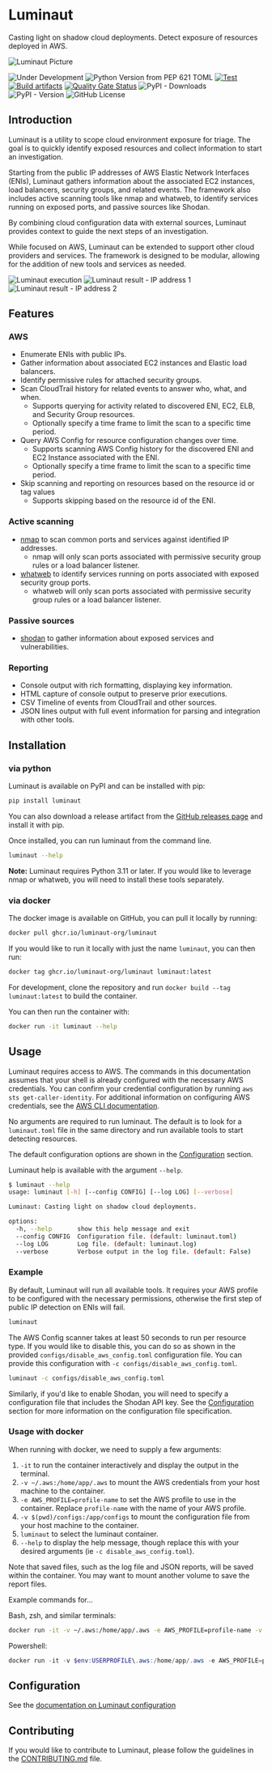 # Luminaut

Casting light on shadow cloud deployments. Detect exposure of resources deployed in AWS.

![Luminaut Picture](https://raw.githubusercontent.com/luminaut-org/luminaut/refs/heads/main/.github/images/luminaut_readme_300.png)

![Under Development](https://img.shields.io/badge/Status-Under%20Development-orange)
![Python Version from PEP 621 TOML](https://img.shields.io/python/required-version-toml?tomlFilePath=https%3A%2F%2Fraw.githubusercontent.com%2Fluminaut-org%2Fluminaut%2Frefs%2Fheads%2Fmain%2Fpyproject.toml)
[![Test](https://github.com/luminaut-org/luminaut/actions/workflows/test.yml/badge.svg)](https://github.com/luminaut-org/luminaut/actions/workflows/test.yml)
[![Build artifacts](https://github.com/luminaut-org/luminaut/actions/workflows/build.yml/badge.svg)](https://github.com/luminaut-org/luminaut/actions/workflows/build.yml)
[![Quality Gate Status](https://sonarcloud.io/api/project_badges/measure?project=luminaut-org_luminaut&metric=alert_status)](https://sonarcloud.io/summary/new_code?id=luminaut-org_luminaut)
![PyPI - Downloads](https://img.shields.io/pypi/dm/luminaut)
![PyPI - Version](https://img.shields.io/pypi/v/luminaut)
![GitHub License](https://img.shields.io/github/license/luminaut-org/luminaut)

## Introduction

Luminaut is a utility to scope cloud environment exposure for triage. The goal is to quickly identify exposed resources and collect information to start an investigation.

Starting from the public IP addresses of AWS Elastic Network Interfaces (ENIs), Luminaut gathers information about the associated EC2 instances, load balancers, security groups, and related events. The framework also includes active scanning tools like nmap and whatweb, to identify services running on exposed ports, and passive sources like Shodan.

By combining cloud configuration data with external sources, Luminaut provides context to guide the next steps of an investigation.

While focused on AWS, Luminaut can be extended to support other cloud providers and services. The framework is designed to be modular, allowing for the addition of new tools and services as needed.

![Luminaut execution](https://raw.githubusercontent.com/luminaut-org/luminaut/refs/heads/main/.github/images/luminaut_execution.png)
![Luminaut result - IP address 1](https://raw.githubusercontent.com/luminaut-org/luminaut/refs/heads/main/.github/images/luminaut_result_ip_1.png)
![Luminaut result - IP address 2](https://raw.githubusercontent.com/luminaut-org/luminaut/refs/heads/main/.github/images/luminaut_result_ip_2.png)

## Features

### AWS

- Enumerate ENIs with public IPs.
- Gather information about associated EC2 instances and Elastic load balancers.
- Identify permissive rules for attached security groups.
- Scan CloudTrail history for related events to answer who, what, and when.
  - Supports querying for activity related to discovered ENI, EC2, ELB, and Security Group resources.
  - Optionally specify a time frame to limit the scan to a specific time period.
- Query AWS Config for resource configuration changes over time.
  - Supports scanning AWS Config history for the discovered ENI and EC2 Instance associated with the ENI.
  - Optionally specify a time frame to limit the scan to a specific time period.
- Skip scanning and reporting on resources based on the resource id or tag values
  - Supports skipping based on the resource id of the ENI.

### Active scanning

- [nmap](https://nmap.org/) to scan common ports and services against identified IP addresses.
  - nmap will only scan ports associated with permissive security group rules or a load balancer listener.
- [whatweb](https://github.com/urbanadventurer/WhatWeb) to identify services running on ports associated with exposed security group ports.
  - whatweb will only scan ports associated with permissive security group rules or a load balancer listener.

### Passive sources

- [shodan](https://www.shodan.io/) to gather information about exposed services and vulnerabilities.

### Reporting

- Console output with rich formatting, displaying key information.
- HTML capture of console output to preserve prior executions.
- CSV Timeline of events from CloudTrail and other sources.
- JSON lines output with full event information for parsing and integration with other tools.

## Installation

### via python

Luminaut is available on PyPI and can be installed with pip:

```bash
pip install luminaut
```

You can also download a release artifact from the [GitHub releases page](https://github.com/luminaut-org/luminaut/releases) and install it with pip.

Once installed, you can run luminaut from the command line.

```bash
luminaut --help
```

**Note:** Luminaut requires Python 3.11 or later. If you would like to leverage nmap or whatweb, you will need to install these tools separately.

### via docker

The docker image is available on GitHub, you can pull it locally by running: 

```bash
docker pull ghcr.io/luminaut-org/luminaut
```

If you would like to run it locally with just the name `luminaut`, you can then run:

```bash
docker tag ghcr.io/luminaut-org/luminaut luminaut:latest
```

For development, clone the repository and run `docker build --tag luminaut:latest` to build the container.

You can then run the container with:
 
```bash
docker run -it luminaut --help
```


## Usage

Luminaut requires access to AWS. The commands in this documentation assumes that your shell is already configured with the necessary AWS credentials. You can confirm your credential configuration by running `aws sts get-caller-identity`. For additional information on configuring AWS credentials, see the [AWS CLI documentation](https://docs.aws.amazon.com/cli/latest/userguide/cli-chap-configure.html).

No arguments are required to run luminaut. The default is to look for a `luminaut.toml` file in the same directory
and run available tools to start detecting resources.

The default configuration options are shown in the [Configuration](#configuration) section.

Luminaut help is available with the argument `--help`.

```bash
$ luminaut --help                       
usage: luminaut [-h] [--config CONFIG] [--log LOG] [--verbose]

Luminaut: Casting light on shadow cloud deployments. 

options:
  -h, --help       show this help message and exit
  --config CONFIG  Configuration file. (default: luminaut.toml)
  --log LOG        Log file. (default: luminaut.log)
  --verbose        Verbose output in the log file. (default: False)
```

### Example

By default, Luminaut will run all available tools. It requires your AWS profile to be configured with the necessary permissions, otherwise the first step of public IP detection on ENIs will fail.

```bash
luminaut
```

The AWS Config scanner takes at least 50 seconds to run per resource type. If you would like to disable this, you can do so as shown in the provided `configs/disable_aws_config.toml` configuration file. You can provide this configuration with `-c configs/disable_aws_config.toml`.

```bash
luminaut -c configs/disable_aws_config.toml
```

Similarly, if you'd like to enable Shodan, you will need to specify a configuration file that includes the Shodan API key. See the [Configuration](#configuration) section for more information on the configuration file specification.

### Usage with docker

When running with docker, we need to supply a few arguments:
1. `-it` to run the container interactively and display the output in the terminal.
2. `-v ~/.aws:/home/app/.aws` to mount the AWS credentials from your host machine to the container.
3. `-e AWS_PROFILE=profile-name` to set the AWS profile to use in the container. Replace `profile-name` with the name of your AWS profile.
4. `-v $(pwd)/configs:/app/configs` to mount the configuration file from your host machine to the container.
5. `luminaut` to select the luminaut container.
6. `--help` to display the help message, though replace this with your desired arguments (ie `-c disable_aws_config.toml`).

Note that saved files, such as the log file and JSON reports, will be saved within the container. You may want to mount another volume to save the report files.

Example commands for...

Bash, zsh, and similar terminals:
```bash
docker run -it -v ~/.aws:/home/app/.aws -e AWS_PROFILE=profile-name -v $(pwd)/configs:/app/configs luminaut --help
```

Powershell:
```powershell
docker run -it -v $env:USERPROFILE\.aws:/home/app/.aws -e AWS_PROFILE=profile-name -v ${PWD}\configs:/app/configs luminaut --help
```

## Configuration

See the [documentation on Luminaut configuration](https://luminaut-org.github.io/luminaut/configuration.html)

## Contributing

If you would like to contribute to Luminaut, please follow the guidelines in the [CONTRIBUTING.md](.github/CONTRIBUTING.md) file.

